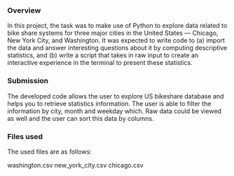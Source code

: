 

### Overview

In this project, the task was to make use of Python to explore data related to bike share systems for three major cities in the United States — Chicago, New York City, and Washington. It was expected to write code to (a) import the data and answer interesting questions about it by computing descriptive statistics, and (b) write a script that takes in raw input to create an interactive experience in the terminal to present these statistics.

### Submission

The developed code allows the user to explore US bikeshare database and helps you to retrieve statistics information. The user is able to filter the information by city, month and weekday which. Raw data could be viewed as well and the user can sort this data by columns.

### Files used

The used files are as follows:

washington.csv
new_york_city.csv
chicago.csv

